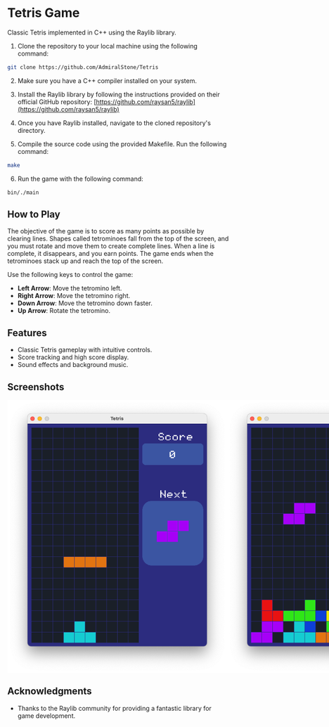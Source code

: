 # Tetris Game

Classic Tetris implemented in C++ using the Raylib library.

1. Clone the repository to your local machine using the following command:

```bash
git clone https://github.com/AdmiralStone/Tetris
```

2. Make sure you have a C++ compiler installed on your system.

3. Install the Raylib library by following the instructions provided on their official GitHub repository: [https://github.com/raysan5/raylib](https://github.com/raysan5/raylib)

4. Once you have Raylib installed, navigate to the cloned repository's directory.

5. Compile the source code using the provided Makefile. Run the following command:

```bash
make
```

6. Run the game with the following command:

```bash
bin/./main
```

## How to Play

The objective of the game is to score as many points as possible by clearing lines. Shapes called tetrominoes fall from the top of the screen, and you must rotate and move them to create complete lines. When a line is complete, it disappears, and you earn points. The game ends when the tetrominoes stack up and reach the top of the screen.

Use the following keys to control the game:

- **Left Arrow**: Move the tetromino left.
- **Right Arrow**: Move the tetromino right.
- **Down Arrow**: Move the tetromino down faster.
- **Up Arrow**: Rotate the tetromino.

## Features

- Classic Tetris gameplay with intuitive controls.
- Score tracking and high score display.
- Sound effects and background music.

## Screenshots
<div style="display:flex">
  <img src="Screenshots/gameplay1.png" alt="Image 1" width="500" />
  <img src="Screenshots/gameplay2.png" alt="Image 2" width="500" />
</div>

## Acknowledgments

- Thanks to the Raylib community for providing a fantastic library for game development.


